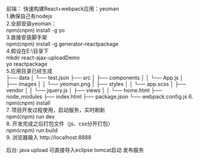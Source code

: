 前端：
快速构建React+webpack应用：yeoman<br/>
1.确保自己有nodejs <br/>
2.全部安装yeoman：<br/>
  npm(cnpm) install -g yo <br/>
3.直接安装脚手架<br/>
  npm(cnpm) install -g generator-reactpackage <br/>
4.假设在E:\目录下  <br/>
  mkdir react-ajax-uploadDemo  <br/>
  yo reactpackage  <br/>
5.应用目录已经生成  <br/>
	├── data
	│ └── test.json
	├── src
	│ ├── components
	│ │ └── App.js
	│ ├── images
	│ │ └── yeoman.png
	│ ├── styles
	│ │ └── app.scss
	│ ├── vendor
	│ │ └── jquery.js
	│ ├── views
	│ │ └── home.html
	├── node_modules
	├── index.html
	├── package.json
	└── webpack.config.js
6. npm(cnpm) install <br/>
7. 项目开发过程使用，启动服务，实时刷新 <br/>
   npm(cnpm) run dev  <br/>
8. 开发完成之后打包文件（js、css分开打包） <br/>
   npm(cnpm) run build  <br/>
9. 浏览器输入 http://localhost:8888

后台:
java upload 可直接导入eclipse tomcat启动 发布服务 


